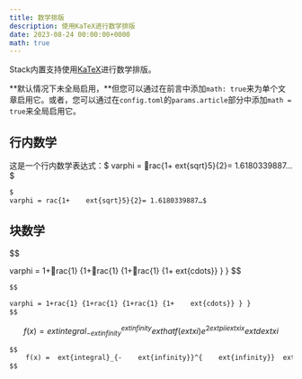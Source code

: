 ```yaml
---
title: 数学排版
description: 使用KaTeX进行数学排版
date: 2023-08-24 00:00:00+0000
math: true
---
```


Stack内置支持使用[KaTeX](https://katex.org/)进行数学排版。

**默认情况下未全局启用，**但您可以通过在前言中添加`math: true`来为单个文章启用它。或者，您可以通过在`config.toml`的`params.article`部分中添加`math = true`来全局启用它。

## 行内数学

这是一个行内数学表达式：$
varphi = rac{1+	ext{sqrt}5}{2}= 1.6180339887…$

```markdown
$
varphi = rac{1+	ext{sqrt}5}{2}= 1.6180339887…$
```

## 块数学

$$
    
varphi = 1+rac{1} {1+rac{1} {1+rac{1} {1+	ext{cdots}} } }
$$

```markdown
$$
    
varphi = 1+rac{1} {1+rac{1} {1+rac{1} {1+	ext{cdots}} } }
$$
```

$$
    f(x) = 	ext{integral}_{-	ext{infinity}}^{	ext{infinity}}	ext{hat f}(	ext{xi})e^{2 	ext{pi} i 	ext{xi} x}	ext{d}	ext{xi}
$$

```markdown
$$
    f(x) = 	ext{integral}_{-	ext{infinity}}^{	ext{infinity}}	ext{hat f}(	ext{xi})e^{2 	ext{pi} i 	ext{xi} x}	ext{d}	ext{xi}
$$
```
